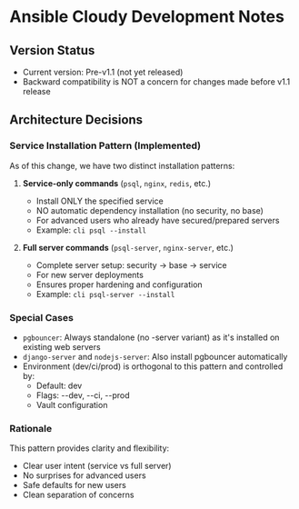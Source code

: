 # Ansible Cloudy Development Notes

## Version Status
- Current version: Pre-v1.1 (not yet released)
- Backward compatibility is NOT a concern for changes made before v1.1 release

## Architecture Decisions

### Service Installation Pattern (Implemented)
As of this change, we have two distinct installation patterns:

1. **Service-only commands** (`psql`, `nginx`, `redis`, etc.)
   - Install ONLY the specified service
   - NO automatic dependency installation (no security, no base)
   - For advanced users who already have secured/prepared servers
   - Example: `cli psql --install`

2. **Full server commands** (`psql-server`, `nginx-server`, etc.)
   - Complete server setup: security → base → service
   - For new server deployments
   - Ensures proper hardening and configuration
   - Example: `cli psql-server --install`

### Special Cases
- `pgbouncer`: Always standalone (no -server variant) as it's installed on existing web servers
- `django-server` and `nodejs-server`: Also install pgbouncer automatically
- Environment (dev/ci/prod) is orthogonal to this pattern and controlled by:
  - Default: dev
  - Flags: --dev, --ci, --prod
  - Vault configuration

### Rationale
This pattern provides clarity and flexibility:
- Clear user intent (service vs full server)
- No surprises for advanced users
- Safe defaults for new users
- Clean separation of concerns
